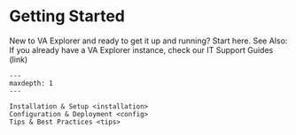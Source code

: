 # Getting Started

New to VA Explorer and ready to get it up and running? Start here.
See Also: If you already have a VA Explorer instance, check our IT Support Guides (link)

```{toctree}
---
maxdepth: 1
---

Installation & Setup <installation>
Configuration & Deployment <config>
Tips & Best Practices <tips>
```
